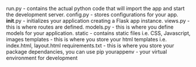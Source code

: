 run.py - contains the actual python code that will import the app and start the development server.
config.py - stores configurations for your app.
__init__.py - initializes your application creating a Flask app instance.
views.py - this is where routes are defined.
models.py - this is where you define models for your application.
static - contains static files i.e. CSS, Javascript, images
templates - this is where you store your html templates i.e. index.html, layout.html
requirements.txt - this is where you store your package dependancies, you can use pip
yourappenv - your virtual environment for development 